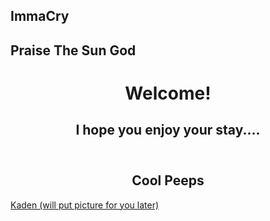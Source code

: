 ## ImmaCry
## Praise The Sun God 

<center>
    <header>
        <h1> Welcome! </h1>
        <h2>I hope you enjoy your stay.... </h2>
    </header>



## Cool Peeps ##
</center>
    <footer>
            <a href="https://immacry.github.io/Kaden/">  Kaden (will put picture for you later) </a>
            
                
  

   
